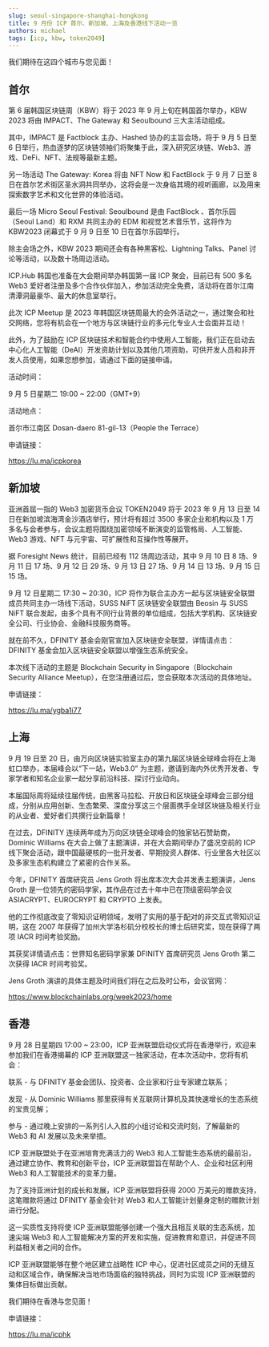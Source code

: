 ```yaml
---
slug: seoul-singapore-shanghai-hongkong
title: 9 月份 ICP 首尔、新加坡、上海及香港线下活动一览
authors: michael
tags: [icp, kbw, token2049]
---
```


我们期待在这四个城市与您见面！

 <!--truncate-->

## 首尔

第 6 届韩国区块链周（KBW）将于 2023 年 9 月上旬在韩国首尔举办，KBW 2023 将由 IMPACT、The Gateway 和 Seoulbound 三大主活动组成。

其中，IMPACT 是 Factblock 主办、Hashed 协办的主旨会场，将于 9 月 5 日至 6 日举行，热血逐梦的区块链领袖们将聚集于此，深入研究区块链、Web3、游戏、DeFi、NFT、法规等最新主题。

另一场活动 The Gateway: Korea 将由 NFT Now 和 FactBlock 于 9 月 7 日至 8 日在首尔艺术街区圣水洞共同举办，这将会是一次身临其境的视听画廊，以及用来探索数字艺术和文化世界的体验活动。

最后一场 Micro Seoul Festival: Seoulbound 是由 FactBlock 、首尔乐园（Seoul Land）和 RXM 共同主办的 EDM 和视觉艺术音乐节，这将作为 KBW2023 闭幕式于 9 月 9 日至 10 日在首尔乐园举行。

除主会场之外，KBW 2023 期间还会有各种黑客松、Lightning Talks、Panel 讨论等活动，以及数十场周边活动。

ICP.Hub 韩国也准备在大会期间举办韩国第一届 ICP 聚会，目前已有 500 多名 Web3 爱好者注册及多个合作伙伴加入，参加活动完全免费，活动将在首尔江南清潭洞最豪华、最大的休息室举行。

此次 ICP Meetup 是 2023 年韩国区块链周最大的会外活动之一，通过聚会和社交网络，您将有机会在一个地方与区块链行业的多元化专业人士会面并互动！

此外，为了鼓励在 ICP 区块链技术和智能合约中使用人工智能，我们正在启动去中心化人工智能（DeAI）开发资助计划以及其他几项资助，可供开发人员和非开发人员使用，如果您想参加，请通过下面的链接申请。

活动时间：

9 月 5 日星期二 19:00 ~ 22:00（GMT+9）

活动地点：

首尔市江南区 Dosan-daero 81-gil-13（People the Terrace）

申请链接：

https://lu.ma/icpkorea

## 新加坡

亚洲首屈一指的 Web3 加密货币会议 TOKEN2049 将于 2023 年 9 月 13 日至 14 日在新加坡滨海湾金沙酒店举行，预计将有超过 3500 多家企业和机构以及 1 万多名与会者参与，会议主题将围绕加密领域不断演变的监管格局、人工智能、Web3 游戏、NFT 与元宇宙、可扩展性和互操作性等展开。

据 Foresight News 统计，目前已经有 112 场周边活动，其中 9 月 10 日 8 场、9 月 11 日 17 场、9 月 12 日 29 场、9 月 13 日 27 场、9 月 14 日 13 场、9 月 15 日 15 场。

9 月 12 日星期二 17:30 ~ 20:30，ICP 将作为联合主办方一起与区块链安全联盟成员共同主办一场线下活动，SUSS NiFT 区块链安全联盟由 Beosin 与 SUSS NiFT 联合发起，由多个具有不同行业背景的单位组成，包括大学机构、区块链安全公司、行业协会、金融科技服务商等。

就在前不久，DFINITY 基金会刚官宣加入区块链安全联盟，详情请点击：DFINITY 基金会加入区块链安全联盟以增强生态系统安全。

本次线下活动的主题是 Blockchain Security in Singapore（Blockchain Security Alliance Meetup），在您注册通过后，您会获取本次活动的具体地址。

申请链接：

https://lu.ma/ygba1i77

## 上海

9 月 19 日至 20 日，由万向区块链实验室主办的第九届区块链全球峰会将在上海虹口举办，本届峰会以“下一站，Web3.0” 为主题，邀请到海内外优秀开发者、专家学者和知名企业家一起分享前沿科技、探讨行业动向。

本届国际周将延续往届传统，由黑客马拉松、开放日和区块链全球峰会三部分组成，分别从应用创新、生态繁荣、深度分享这三个层面携手全球区块链及相关行业的从业者、爱好者们共撰行业新篇章！

在过去，DFINITY 连续两年成为万向区块链全球峰会的独家钻石赞助商，Dominic Williams 在大会上做了主题演讲，并在大会期间举办了盛况空前的 ICP 线下聚会活动，跟中国最硬核的一批开发者、早期投资人群体、行业里各大社区以及多家生态机构建立了紧密的合作关系。

今年，DFINITY 首席研究员 Jens Groth 将出席本次大会并发表主题演讲，Jens Groth 是一位领先的密码学家，其作品在过去十年中已在顶级密码学会议 ASIACRYPT、EUROCRYPT 和 CRYPTO 上发表。

他的工作彻底改变了零知识证明领域，发明了实用的基于配对的非交互式零知识证明，这在 2007 年获得了加州大学洛杉矶分校校长的博士后研究奖，现在获得了两项 IACR 时间考验奖励。

其获奖详情请点击：世界知名密码学家兼 DFINITY 首席研究员 Jens Groth 第二次获得 IACR 时间考验奖。

Jens Groth 演讲的具体主题及时间我们将在之后及时公布，会议官网：

https://www.blockchainlabs.org/week2023/home

## 香港

9 月 28 日星期四 17:00 ~ 23:00，ICP 亚洲联盟启动仪式将在香港举行，欢迎来参加我们在香港揭幕的 ICP 亚洲联盟这一独家活动，在本次活动中，您将有机会：

联系 - 与 DFINITY 基金会团队、投资者、企业家和行业专家建立联系；

发现 - 从 Dominic Williams 那里获得有关互联网计算机及其快速增长的生态系统的宝贵见解；

参与 - 通过晚上安排的一系列引人入胜的小组讨论和交流时刻，了解最新的 Web3 和 AI 发展以及未来举措。

ICP 亚洲联盟处于在亚洲培育充满活力的 Web3 和人工智能生态系统的最前沿，通过建立协作、教育和创新平台，ICP 亚洲联盟旨在帮助个人、企业和社区利用 Web3 和人工智能技术的变革力量。

为了支持亚洲计划的成长和发展，ICP 亚洲联盟将获得 2000 万美元的赠款支持，这笔赠款将通过 DFINITY 基金会针对 Web3 和人工智能计划量身定制的赠款计划进行分配。

这一实质性支持将使 ICP 亚洲联盟能够创建一个强大且相互关联的生态系统，加速尖端 Web3 和人工智能解决方案的开发和实施，促进教育和意识，并促进不同利益相关者之间的合作。

ICP 亚洲联盟能够在整个地区建立战略性 ICP 中心，促进社区成员之间的无缝互动和区域合作，确保解决当地市场面临的独特挑战，同时为实现 ICP 亚洲联盟的集体目标做出贡献。

我们期待在香港与您见面！

申请链接：

https://lu.ma/icphk
